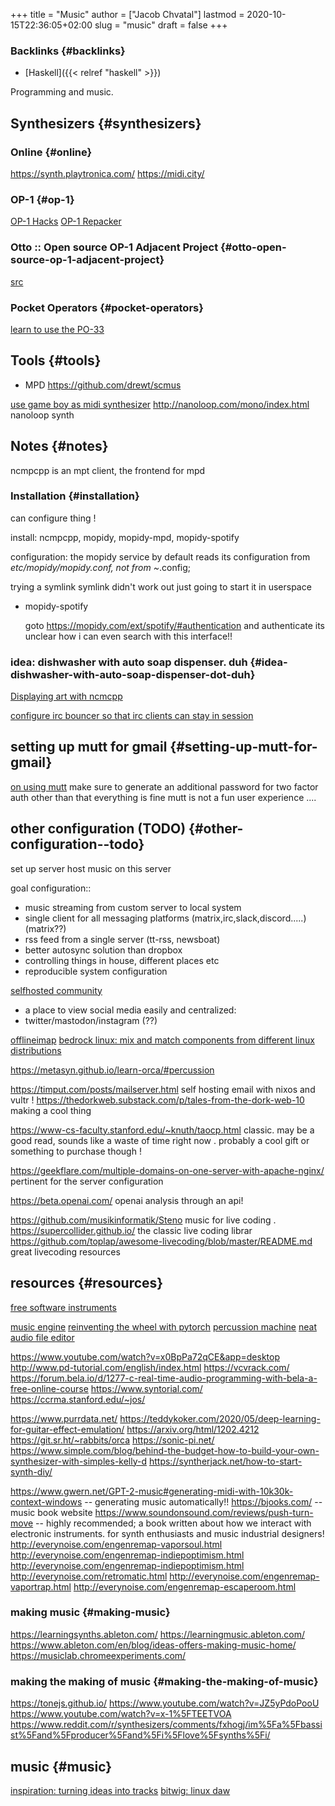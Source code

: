 +++
title = "Music"
author = ["Jacob Chvatal"]
lastmod = 2020-10-15T22:36:05+02:00
slug = "music"
draft = false
+++

### Backlinks {#backlinks}

-   [Haskell]({{< relref "haskell" >}})

Programming and music.


## Synthesizers {#synthesizers}


### Online {#online}

<https://synth.playtronica.com/>
<https://midi.city/>


### OP-1 {#op-1}

[OP-1 Hacks](https://github.com/op1hacks/docs)
[OP-1 Repacker](https://github.com/op1hacks/op1repacker)


### Otto :: Open source OP-1 Adjacent Project {#otto-open-source-op-1-adjacent-project}

[src](https://github.com/OTTO-project/OTTO)


### Pocket Operators {#pocket-operators}

[learn to use the PO-33](https://github.com/santiagomarcano/PO-33)


## Tools {#tools}

-   MPD
    <https://github.com/drewt/scmus>

[use game boy as midi synthesizer](https://m.youtube.com/watch?v=3jxcKPoi5Kc)
<http://nanoloop.com/mono/index.html> nanoloop synth


## Notes {#notes}

ncmpcpp is an mpt client, the frontend for mpd


### Installation {#installation}

can configure thing !

install: ncmpcpp, mopidy, mopidy-mpd, mopidy-spotify

configuration:
the mopidy service by default reads its configuration from
_etc/mopidy/mopidy.conf, not from ~_.config;

trying a symlink
symlink didn't work out
just going to start it in userspace

<!--list-separator-->

-  mopidy-spotify

    goto <https://mopidy.com/ext/spotify/#authentication> and authenticate
    its unclear how i can even search with this interface!!


### idea: dishwasher with auto soap dispenser. duh {#idea-dishwasher-with-auto-soap-dispenser-dot-duh}

[Displaying art with ncmcpp](https://github.com/ngynLk/dotfiles/tree/master/.ncmpcpp)

[configure irc bouncer so that irc clients can stay in session](https://wiki.znc.in/ZNC)


## setting up mutt for gmail {#setting-up-mutt-for-gmail}

[on using mutt](https://news.ycombinator.com/item?id=14567074)
make sure to generate an additional password for two factor auth
other than that everything is fine
mutt is not a fun user experience ....


## other configuration (TODO) {#other-configuration--todo}

set up server
host music on this server

goal configuration::

-   music streaming from custom server to local system
-   single client for all messaging platforms (matrix,irc,slack,discord.....) (matrix??)
-   rss feed from a single server (tt-rss, newsboat)
-   better autosync solution than dropbox
-   controlling things in house, different places etc
-   reproducible system configuration

[selfhosted community](https://www.reddit.com/r/selfhosted/)

-   a place to view social media easily and centralized:
-   twitter/mastodon/instagram (??)

[offlineimap](https://hobo.house/2017/07/17/using-offlineimap-with-the-gmail-imap-api/)
[bedrock linux: mix and match components from different linux distributions](https://bedrocklinux.org/)

<https://metasyn.github.io/learn-orca/#percussion>

<https://timput.com/posts/mailserver.html> self hosting email with nixos and
vultr !
<https://thedorkweb.substack.com/p/tales-from-the-dork-web-10> making a cool
thing

<https://www-cs-faculty.stanford.edu/~knuth/taocp.html> classic. may be a good
read, sounds like a waste of time right now . probably a cool gift or
something to purchase though !

<https://geekflare.com/multiple-domains-on-one-server-with-apache-nginx/>
pertinent for the server configuration

<https://beta.openai.com/> openai analysis through an api!

<https://github.com/musikinformatik/Steno> music for live coding .
<https://supercollider.github.io/> the classic live coding librar
<https://github.com/toplap/awesome-livecoding/blob/master/README.md> great
livecoding resources


## resources {#resources}

[free software instruments](https://www.spitfireaudio.com/labs/)

[music engine](https://supercollider.github.io/)
[reinventing the wheel with pytorch](https://blog.benwiener.com/programming/2019/04/29/reinventing-the-wheel.html)
[percussion machine](https://metasyn.github.io/learn-orca/#percussion)
[neat audio file editor](https://audiomass.co/)

<https://www.youtube.com/watch?v=x0BpPa72qCE&app=desktop>
<http://www.pd-tutorial.com/english/index.html>
<https://vcvrack.com/>
<https://forum.bela.io/d/1277-c-real-time-audio-programming-with-bela-a-free-online-course>
<https://www.syntorial.com/>
<https://ccrma.stanford.edu/~jos/>

<https://www.purrdata.net/>
<https://teddykoker.com/2020/05/deep-learning-for-guitar-effect-emulation/>
<https://arxiv.org/html/1202.4212>
<https://git.sr.ht/~rabbits/orca>
<https://sonic-pi.net/>
<https://www.simple.com/blog/behind-the-budget-how-to-build-your-own-synthesizer-with-simples-kelly-d>
<https://syntherjack.net/how-to-start-synth-diy/>

<https://www.gwern.net/GPT-2-music#generating-midi-with-10k30k-context-windows>
-- generating music automatically!!
<https://bjooks.com/> -- music book website
<https://www.soundonsound.com/reviews/push-turn-move> -- highly recommended; a
book written about how we interact with electronic instruments. for synth
enthusiasts and music industrial designers!
<http://everynoise.com/engenremap-vaporsoul.html>
<http://everynoise.com/engenremap-indiepoptimism.html>
<http://everynoise.com/engenremap-indiepoptimism.html>
<http://everynoise.com/retromatic.html>
<http://everynoise.com/engenremap-vaportrap.html>
<http://everynoise.com/engenremap-escaperoom.html>


### making music {#making-music}

<https://learningsynths.ableton.com/>
<https://learningmusic.ableton.com/>
<https://www.ableton.com/en/blog/ideas-offers-making-music-home/>
<https://musiclab.chromeexperiments.com/>


### making the making of music {#making-the-making-of-music}

<https://tonejs.github.io/>
<https://www.youtube.com/watch?v=JZ5yPdoPooU>
<https://www.youtube.com/watch?v=x-1%5FTEETVOA>
<https://www.reddit.com/r/synthesizers/comments/fxhogj/im%5Fa%5Fbassist%5Fand%5Fproducer%5Fand%5Fi%5Flove%5Fsynths%5Fi/>


## music {#music}

[inspiration: turning ideas into tracks](https://www.youtube.com/watch?v=ONloOhDLrFU&app=desktop)
[bitwig: linux daw](https://www.bitwig.com/en/bitwig-studio.html)
